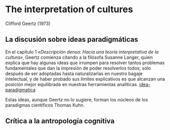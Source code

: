 # The interpretation of cultures

Clifford Geertz (1973)

## La discusión sobre ideas paradigmáticas

En el capítulo 1 *«Descripción densa: Hacia una teoría interpretativa de la cultura»*, Geertz comienza citando a la filósofa Susanne Langer, quien explica que hay algunas ideas que irrumpen para resolver tantos problemas fundamentales que dan la impresión de poder resolverlos todos; sólo después de ser adoptadas hasta naturalizarlas en nuestro bagaje intelectual, y de haber probado sus límites explicativos es que alcanzan una posición mejor equilibrada en nuestras herramientas analíticas. [idea-paradigmatica](idea-paradigmatica.md)

Estas ideas, aunque Geertz no lo sugiere, forman los núcleos de los paradigmas científicos Thomas Kuhn.

## Crítica a la antropología cognitiva
